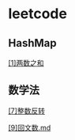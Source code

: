 # leetcode

## HashMap

[[1]两数之和](leetcode/editor/cn/%5B1%5D%E4%B8%A4%E6%95%B0%E4%B9%8B%E5%92%8C.md)

## 数学法

[[7]整数反转](leetcode/editor/cn/整数反转.md)

[[9]回文数.md](leetcode/editor/cn/[9]回文数.md)

